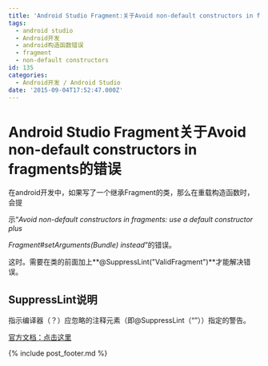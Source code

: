 ```yaml
---
title: 'Android Studio Fragment:关于Avoid non-default constructors in fragments的错误'
tags:
  - android studio
  - Android开发
  - android构造函数错误
  - fragment
  - non-default constructors
id: 135
categories:
  - Android开发 / Android Studio
date: '2015-09-04T17:52:47.000Z'
---
```


# Android Studio Fragment关于Avoid non-default constructors in fragments的错误

在android开发中，如果写了一个继承Fragment的类，那么在重载构造函数时，会提

示“_Avoid non-default constructors in fragments: use a default constructor plus_

_Fragment\#setArguments\(Bundle\) instead_”的错误。

这时。需要在类的前面加上**@SuppressLint\("ValidFragment"\)**才能解决错误。

## SuppressLint说明

指示编译器（？）应忽略的注释元素（即@SuppressLint（“”））指定的警告。

[官方文档：点击这里](http://developer.android.com/intl/zh-cn/reference/android/annotation/SuppressLint.html)



{% include post_footer.md %}